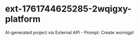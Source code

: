 # ext-1761744625285-2wqigxy-platform
AI-generated project via External API - Prompt: Create wormgpt
